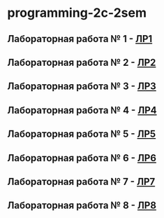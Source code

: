 # programming-2c-2sem

## Лабораторная работа № 1 - 	[ЛР1](https://github.com/MelnikNO/programming-2c-2sem/blob/main/ЛР%201/README.md)

## Лабораторная работа № 2 - 	[ЛР2](https://github.com/MelnikNO/programming-2c-2sem/tree/main/ЛР2#readmemd)

## Лабораторная работа № 3 - 	[ЛР3](https://github.com/MelnikNO/programming-2c-2sem/tree/main/ЛР3#readmemd)

## Лабораторная работа № 4 - 	[ЛР4](https://github.com/MelnikNO/programming-2c-2sem/tree/main/ЛР4#readme)

## Лабораторная работа № 5 - 	[ЛР5](https://github.com/MelnikNO/programming-2c-2sem/tree/main/ЛР5#readme)

## Лабораторная работа № 6 - 	[ЛР6](https://github.com/MelnikNO/programming-2c-2sem/tree/main/ЛР6#readme)

## Лабораторная работа № 7 - 	[ЛР7](https://github.com/MelnikNO/programming-2c-2sem/tree/main/ЛР7#readme)

## Лабораторная работа № 8 - 	[ЛР8](https://github.com/MelnikNO/programming-2c-2sem/tree/main/ЛР8#readme)
